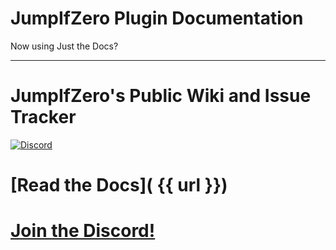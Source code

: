 # JumpIfZero Plugin Documentation

Now using Just the Docs?

----

# JumpIfZero's Public Wiki and Issue Tracker

[![Discord](https://img.shields.io/discord/593819969712685092?style=for-the-badge)](https://discord.gg/j6754fvqyn)

<!-- NOTE: This link MUST be the same as the global 'repository' in ./docs/_config.yaml -->

# [Read the Docs]( {{ url }})

# [Join the Discord!]()
